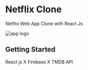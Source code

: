 # Netflix Clone

Netflix Web App Clone with React Js

![app logo](https://encrypted-tbn0.gstatic.com/images?q=tbn:ANd9GcSx7asGZsIW-6nNKHnJQNcK1CfN-R8azUzmhA&s)

## Getting Started

React js X Firebase X TMDB API
